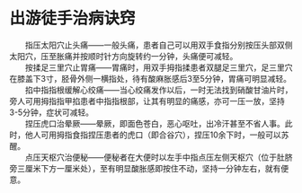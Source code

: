 # 出游徒手治病诀窍  

&emsp;&emsp;指压太阳穴止头痛——一般头痛，患者自己可以用双手食指分别按压头部双侧太阳穴，压至胀痛并按顺时针方向旋转约一分钟，头痛便可减轻。  
&emsp;&emsp;按揉足三里穴止胃痛——胃痛时，用双手拇指揉患者双腿足三里穴，足三里穴在膝盖下3寸，胫骨外侧一横指处，待有酸麻胀感后3至5分钟，胃痛可明显减轻。  
&emsp;&emsp;掐中指指根缓解心绞痛——当心绞痛发作以后，一时无法找到硝酸甘油片时，旁人可用拇指指甲掐患者中指指根部，让其有明显的痛感，亦可一压一放，坚持3-5分钟，症状可减轻。  
&emsp;&emsp;捏压虎口治晕厥——晕厥，即面色苍白，恶心呕吐，出冷汗甚至不省人事。此时，他人可用拇指食指捏压患者的虎口（即合谷穴），捏压10余下时，一般可以苏醒。  
&emsp;&emsp;点压天枢穴治便秘——便秘者在大便时以左手中指点压左侧天枢穴（位于肚脐旁三厘米下方一厘米处），至有明显酸胀感即按住不动，坚持一分钟左右，就有便意。
